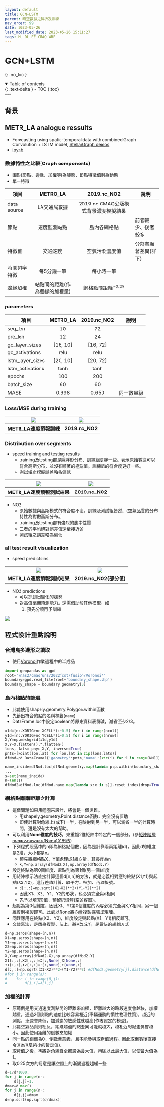 ```yaml
---
layout: default
title: GCN+LSTM
parent: 時空數據之解析及訓練
nav_order: 99
date: 2023-05-26
last_modified_date: 2023-05-26 15:11:27
tags: ML DL EE CMAQ WRF
---
```


# GCN+LSTM

{: .no_toc }

<details open markdown="block">
  <summary>
    Table of contents
  </summary>
  {: .text-delta }
- TOC
{:toc}
</details>
---

## 背景

## METR_LA analogue ressults

- Forecasting using spatio-temporal data with combined Graph Convolution + LSTM model, [ StellarGraph demos](https://stellargraph.readthedocs.io/en/stable/demos/time-series/gcn-lstm-time-series.html)
- [ipynb](https://github.com/sinotec2/FAQ/raw/main/_posts/2019ncHrGrid.ipynb)

### 數據特性之比較(Graph components)

- 圖形(節點、邊緣、加權等)為靜態、節點特徵值則為動態
- 單一特徵

項目|METRO_LA|2019.nc_NO2|說明
-|:-:|:-:|-
|data source|LA交通局數據|2019.nc CMAQ公版模式背景濃度模擬結果|
節點|速度監測站點|島內各網格點|前者較少、後者較多
特徵值|交通速度|空氣污染濃度值|分部有顯著差異(詳下)
時間頻率特徵|每5分鐘一筆|每小時一筆
邊緣加權|站點間的距離(作為邊緣的加權量)|網格點間距離<sup>-0.25</sup>|

### parameters

項目|METRO_LA|2019.nc_NO2|說明
-|:-:|:-:|-
seq_len|10|72|
pre_len|12|24|
gc_layer_sizes|[16, 10]|[16, 72]|
gc_activations|relu|relu|
lstm_layer_sizes|[20, 10]|[20, 72]|
lstm_activations|tanh|tanh|
epochs|100|200|
batch_size|60|60|
MASE|0.698|0.650|同一數量級

### Loss/MSE during training

|![](https://github.com/sinotec2/FAQ/raw/main/attachments/2023-05-26-14-29-42.png)|![](https://github.com/sinotec2/FAQ/raw/main/attachments/2023-05-26-14-30-33.png)|
|:-:|:-:|
|<b>METR_LA速度預報訓練</b>|<b>2019.nc_NO2</b>|

### Distribution over segments

- speed training and testing results
  - training及testing都是扁胖形分布、訓練組更胖一些。表示原始數據可以符合高斯分布，並沒有顯著的極端值。訓練組的符合度更好一些。
  - 測試組之模擬誤差略為偏低

|![](https://github.com/sinotec2/FAQ/raw/main/attachments/2023-05-26-13-46-53.png)|![](https://github.com/sinotec2/FAQ/raw/main/attachments/2023-05-26-13-46-00.png)|
|:-:|:-:|
|<b>METR_LA速度預報測試結果</b>|<b>2019.nc_NO2</b>|

- NO2
  - 原始數據與高斯模式的符合度不高。訓練及測試組皆然。(空氣品質的分布特性為對數高斯分布。)
  - training及testing都有強烈的趨中性質
  - 二者的平均絕對誤差值還蠻接近的
  - 測試組之誤差略為偏低

### all test result visualization

- speed predictoins

|![](https://github.com/sinotec2/FAQ/raw/main/attachments/2023-05-26-13-37-22.png)|![](https://github.com/sinotec2/FAQ/raw/main/attachments/2023-05-26-13-40-59.png)|
|:-:|:-:|
|<b>METR_LA速度預報測試結果</b>|<b>2019.nc_NO2(部分值)</b>|

- NO2 predictions
  - 可以抓到日變化的趨勢
  - 對高值毫無預測能力。還需借助於其他模型、如
    1. 預先分類再予訓練

![](https://github.com/sinotec2/FAQ/raw/main/attachments/2023-05-26-13-43-21.png)

## 程式設計重點說明

### 台灣島多邊形之讀取

- 使用[Voronoi](https://sinotec2.github.io/Focus-on-Air-Quality/utilities/GIS/Voronoi/)作業過程中的半成品

```python
import geopandas as gpd
root='/nas2/cmaqruns/2022fcst/fusion/Voronoi/'
boundary=gpd.read_file(root+'boundary_shape.shp')
boundary_shape = boundary.geometry[0]
```

### 島內格點的篩選

- 此處使用shapely.geometry.Polygon.within函數
- 先篩出符合的點的名稱標籤(`name`)
- DataFrame.loc中設定boolean將原來資料表篩減，減省至少2/3。

```python
x1d=[nc.XORIG+nc.XCELL*(i+0.5) for i in range(ncol)]
y1d=[nc.YORIG+nc.YCELL*(i+0.5) for i in range(nrow)]
X,Y=np.meshgrid(x1d,y1d)
X,Y=X.flatten(),Y.flatten()
lons, lats= pnyc(X,Y, inverse=True)
pnts=[Point(lon,lat) for lon,lat in zip(lons,lats)]
dfNod=pd.DataFrame({'geometry':pnts,'name':[str(i) for i in range(NM)]})

name_inside=dfNod.loc[dfNod.geometry.map(lambda p:p.within(boundary_shape)),'name']
...
s=set(name_inside)
n=len(s)
dfNod2=dfNod.loc[dfNod.name.map(lambda x:x in s)].reset_index(drop=True)"
```

### 網格點兩兩距離之計算

- 這個問題如果用迴圈來設計，將會是一個災難。
  - 用shapely.geometry.Point.distance函數、完全沒有幫助
  - 即使計算對角線上(或下)一半，在映射到另一半，可以減省一半的計算時間，還是沒有太大的幫助。
- 可以利用**None維度的技巧**，來重複2維矩陣中特定的一個部分。(參[矩陣階層numpy.newaxis(None)的用法](https://sinotec2.github.io/Focus-on-Air-Quality/utilities/netCDF/MatrixRankNone/))
- 下列程式段落中的n即為網格點個數，因為是計算兩兩距離(d)，因此d的維度是2維，大小都是n。
  - 預先將網格點X、Y值處理成1維向量，其長度為n
  - `X,Y=np.array(dfNod2.X),np.array(dfNod2.Y)`
- 設定終點為第0個維度、起點則為第1個(另一個)維度
- 用矩陣標示法直接計算這個d[n,n]的方法，就是定義相對應的終點(X1,Y1)與起點(X2,Y2)，進行差值計算、取平方、相加、再取根號。
  - `d[:,:]=np.sqrt((X1-X2)**2+(Y1-Y2)**2)`
  - 因此X1、X2、Y1、Y2的形狀，也必須完全與d相同
  - 先予以填充0值，預留記憶體(空的容器)。
- 起點為第0個維度，因此X1、Y1第0個維度的內容必須完全與X,Y相同，另一個維度則複製即可。此處以None將向量複製擴張成矩陣。
- 同理應用在終點(X2、Y2)，維度設定與起點(X1、Y1)相反即可。
- 交錯寫法，是因為複製、貼上、將X改成Y，是最快的編輯方式

```python
d=np.zeros(shape=(n,n))
X1=np.zeros(shape=(n,n))
Y1=np.zeros(shape=(n,n))
X2=np.zeros(shape=(n,n))
Y2=np.zeros(shape=(n,n))
X,Y=np.array(dfNod2.X),np.array(dfNod2.Y)
X1[:,:],X2[:,:]=X[:,None],X[None,:]
Y1[:,:],Y2[:,:]=Y[:,None],Y[None,:]
d[:,:]=np.sqrt((X1-X2)**2+(Y1-Y2)**2) #dfNod2.geometry[j].distance(dfNod2.geometry[i])        
#for j in range(n):
#    for i in range(0,j):
#        d[j,i]=d[i,j]
```

### 加權的計算

- 原範例是用交通速度測點間的距離來加權，距離越大的路段速度會越快，加權越重。通過2個測點的速度比較容易相近(車輛運動的慣性物理性質)，越近的測點，車速會降低，加減速的敏感性就越高(作者認定的模型)。
- 此處空氣品質則相反，距離越遠的點差異可能就越大，越相近的點差異會越小。因此使用距離的倒數來加權
- 同一點的距離為0，倒數無意義，且不能參與取極值過程。因此取倒數後直接令其為1(足夠小的暫定值)。
- 取極值之後，再將對角線值全都設為最大值，再除以此最大值，以使最大值為1。
- 取0.25次方的用意是讓空間上的漸變過程趨緩一些

```python
d=1/d*1000.
for j in range(n):
    d[j,j]=1.
dmax=d.max()   
for j in range(n):
    d[j,j]=dmax
d=np.sqrt(np.sqrt(d/dmax))
```
